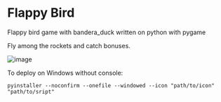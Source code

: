 # Flappy Bird

Flappy bird game with bandera_duck written on python with pygame

Fly among the rockets and catch bonuses.

![image](https://user-images.githubusercontent.com/36036315/215077231-7cfa7c03-4f6e-40f7-a3b2-ae61386ac996.png)

To deploy on Windows without console:

```
pyinstaller --noconfirm --onefile --windowed --icon "path/to/icon" "path/to/sript"
```
